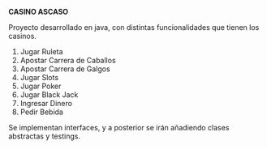 **CASINO ASCASO**

Proyecto desarrollado en java, con distintas funcionalidades que tienen los casinos.
1. Jugar Ruleta
2. Apostar Carrera de Caballos
3. Apostar Carrera de Galgos
4. Jugar Slots
5. Jugar Poker
6. Jugar Black Jack
7. Ingresar Dinero
8. Pedir Bebida

Se implementan interfaces, y a posterior se irán añadiendo clases abstractas y testings.